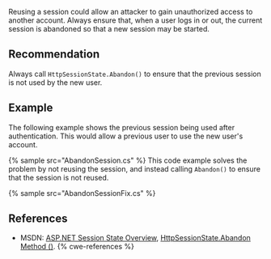 Reusing a session could allow an attacker to gain unauthorized access to another account. Always ensure that, when a user logs in or out, the current session is abandoned so that a new session may be started.


## Recommendation
Always call `HttpSessionState.Abandon()` to ensure that the previous session is not used by the new user.


## Example
The following example shows the previous session being used after authentication. This would allow a previous user to use the new user's account.

{% sample src="AbandonSession.cs" %}
This code example solves the problem by not reusing the session, and instead calling `Abandon()` to ensure that the session is not reused.

{% sample src="AbandonSessionFix.cs" %}

## References
* MSDN: [ASP.NET Session State Overview](https://msdn.microsoft.com/en-us/library/ms178581.aspx), [HttpSessionState.Abandon Method ()](https://msdn.microsoft.com/en-us/library/system.web.sessionstate.httpsessionstate.abandon(v=vs.110).aspx).
{% cwe-references %}
